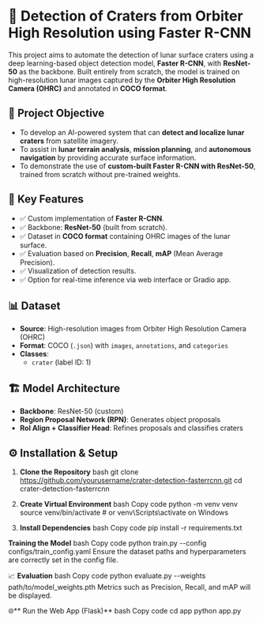 # 🚀 Detection of Craters from Orbiter High Resolution using Faster R-CNN

This project aims to automate the detection of lunar surface craters using a deep learning-based object detection model, **Faster R-CNN**, with **ResNet-50** as the backbone. Built entirely from scratch, the model is trained on high-resolution lunar images captured by the **Orbiter High Resolution Camera (OHRC)** and annotated in **COCO format**.

## 📌 Project Objective

- To develop an AI-powered system that can **detect and localize lunar craters** from satellite imagery.
- To assist in **lunar terrain analysis**, **mission planning**, and **autonomous navigation** by providing accurate surface information.
- To demonstrate the use of **custom-built Faster R-CNN with ResNet-50**, trained from scratch without pre-trained weights.

## 🧠 Key Features

- ✅ Custom implementation of **Faster R-CNN**.
- ✅ Backbone: **ResNet-50** (built from scratch).
- ✅ Dataset in **COCO format** containing OHRC images of the lunar surface.
- ✅ Evaluation based on **Precision**, **Recall**, **mAP** (Mean Average Precision).
- ✅ Visualization of detection results.
- ✅ Option for real-time inference via web interface or Gradio app.

## 📊 Dataset

- **Source**: High-resolution images from Orbiter High Resolution Camera (OHRC)
- **Format**: COCO (`.json`) with `images`, `annotations`, and `categories`
- **Classes**: 
  - `crater` (label ID: 1)

## 🏗️ Model Architecture

- **Backbone**: ResNet-50 (custom)
- **Region Proposal Network (RPN)**: Generates object proposals
- **RoI Align + Classifier Head**: Refines proposals and classifies craters

## ⚙️ Installation & Setup

1. **Clone the Repository**
   bash
   git clone https://github.com/yourusername/crater-detection-fasterrcnn.git
   cd crater-detection-fasterrcnn

2. **Create Virtual Environment**
    bash
    Copy code
    python -m venv venv
    source venv/bin/activate  # or venv\Scripts\activate on Windows

3. **Install Dependencies**
    bash
    Copy code
    pip install -r requirements.txt

**Training the Model**
  bash
  Copy code
  python train.py --config configs/train_config.yaml
  Ensure the dataset paths and hyperparameters are correctly set in the config file.

📈 **Evaluation**
  bash
  Copy code
  python evaluate.py --weights path/to/model_weights.pth
  Metrics such as Precision, Recall, and mAP will be displayed.

🌐** Run the Web App (Flask)**
  bash
  Copy code
  cd app
  python app.py
